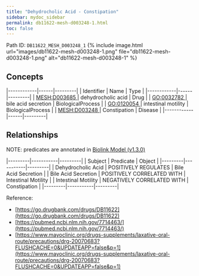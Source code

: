 ```yaml
---
title: "Dehydrocholic Acid - Constipation"
sidebar: mydoc_sidebar
permalink: db11622-mesh-d003248-1.html
toc: false 
---
```



Path ID: `DB11622_MESH_D003248_1`
{% include image.html url="images/db11622-mesh-d003248-1.png" file="db11622-mesh-d003248-1.png" alt="db11622-mesh-d003248-1" %}

## Concepts

|------------|------|---------|
| Identifier | Name | Type    |
|------------|------|---------|
| <a href="https://identifiers.org/MESH:D003685">MESH:D003685 </a> | dehydrocholic acid | Drug |
| <a href="https://identifiers.org/GO:0032782">GO:0032782 </a> | bile acid secretion | BiologicalProcess |
| <a href="https://identifiers.org/GO:0120054">GO:0120054 </a> | intestinal motility | BiologicalProcess |
| <a href="https://identifiers.org/MESH:D003248">MESH:D003248 </a> | Constipation | Disease |
|------------|------|---------|

## Relationships


NOTE: predicates are annotated in <a href="https://github.com/biolink/biolink-model/releases/tag/v1.3.0">Biolink Model (v1.3.0)</a>

|---------|-----------|---------|
| Subject | Predicate | Object  |
|---------|-----------|---------|
| Dehydrocholic Acid | POSITIVELY REGULATES | Bile Acid Secretion |
| Bile Acid Secretion | POSITIVELY CORRELATED WITH | Intestinal Motility |
| Intestinal Motility | NEGATIVELY CORRELATED WITH | Constipation |
|---------|-----------|---------|

Reference: 
  - [https://go.drugbank.com/drugs/DB11622](https://go.drugbank.com/drugs/DB11622)
  - [https://pubmed.ncbi.nlm.nih.gov/7714463/](https://pubmed.ncbi.nlm.nih.gov/7714463/)
  - [https://www.mayoclinic.org/drugs-supplements/laxative-oral-route/precautions/drg-20070683?FLUSHCACHE=0&UPDATEAPP=false&p=1](https://www.mayoclinic.org/drugs-supplements/laxative-oral-route/precautions/drg-20070683?FLUSHCACHE=0&UPDATEAPP=false&p=1)
